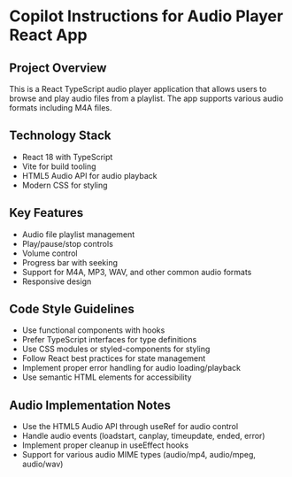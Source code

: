 # Copilot Instructions for Audio Player React App

<!-- Use this file to provide workspace-specific custom instructions to Copilot. For more details, visit https://code.visualstudio.com/docs/copilot/copilot-customization#_use-a-githubcopilotinstructionsmd-file -->

## Project Overview
This is a React TypeScript audio player application that allows users to browse and play audio files from a playlist. The app supports various audio formats including M4A files.

## Technology Stack
- React 18 with TypeScript
- Vite for build tooling
- HTML5 Audio API for audio playback
- Modern CSS for styling

## Key Features
- Audio file playlist management
- Play/pause/stop controls
- Volume control
- Progress bar with seeking
- Support for M4A, MP3, WAV, and other common audio formats
- Responsive design

## Code Style Guidelines
- Use functional components with hooks
- Prefer TypeScript interfaces for type definitions
- Use CSS modules or styled-components for styling
- Follow React best practices for state management
- Implement proper error handling for audio loading/playback
- Use semantic HTML elements for accessibility

## Audio Implementation Notes
- Use the HTML5 Audio API through useRef for audio control
- Handle audio events (loadstart, canplay, timeupdate, ended, error)
- Implement proper cleanup in useEffect hooks
- Support for various audio MIME types (audio/mp4, audio/mpeg, audio/wav)
